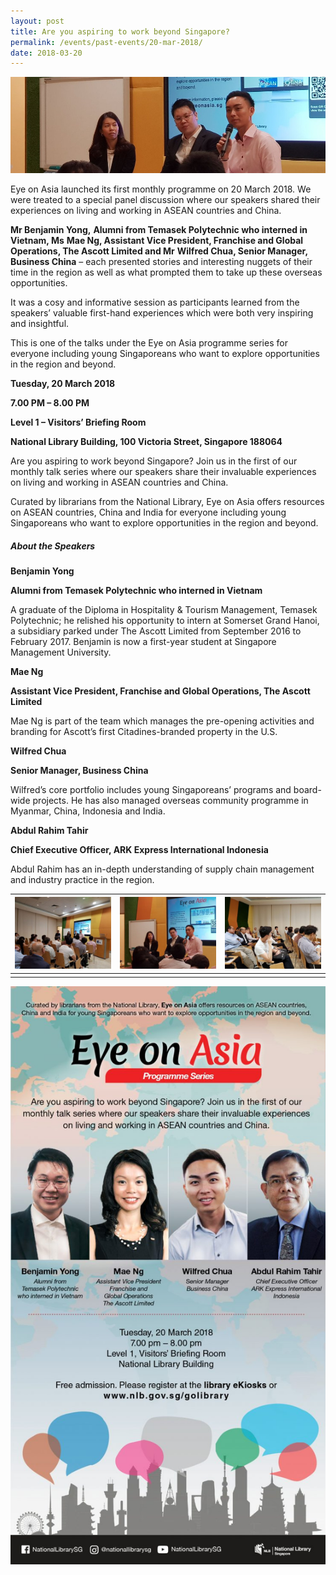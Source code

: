 ```yaml
---
layout: post
title: Are you aspiring to work beyond Singapore?
permalink: /events/past-events/20-mar-2018/
date: 2018-03-20
---
```


<img src="\images\past-events\20-mar-2018\banner.jpg" alt="20-mar-2018 banner" style="width:800px;" />

Eye on Asia launched its first monthly programme on 20 March 2018. We were treated to a special panel discussion where our speakers shared their experiences on living and working in ASEAN countries and China.

**Mr Benjamin Yong,** **Alumni from Temasek Polytechnic who interned in Vietnam, Ms** **Mae Ng, Assistant Vice President, Franchise and Global Operations, The Ascott Limited and Mr** **Wilfred Chua, Senior Manager, Business China** – each presented stories and interesting nuggets of their time in the region as well as what prompted them to take up these overseas opportunities. 

It was a cosy and informative session as participants learned from the speakers’ valuable first-hand experiences which were both very inspiring and insightful. 

This is one of the talks under the Eye on Asia programme series for everyone including young Singaporeans who want to explore opportunities in the region and beyond.



**Tuesday, 20 March 2018**

**7.00 PM – 8.00 PM**

**Level 1 – Visitors’ Briefing Room**

**National Library Building, 100 Victoria Street, Singapore 188064**

Are you aspiring to work beyond Singapore? Join us in the first of our monthly talk series where our speakers share their invaluable experiences on living and working in ASEAN countries and China.

Curated by librarians from the National Library, Eye on Asia offers resources on ASEAN countries, China and India for everyone including young Singaporeans who want to explore opportunities in the region and beyond.

 

##### **About the Speakers**

**Benjamin Yong**

**Alumni from Temasek Polytechnic who interned in Vietnam**

A graduate of the Diploma in Hospitality & Tourism Management, Temasek Polytechnic; he relished his opportunity to intern at Somerset Grand Hanoi, a subsidiary parked under The Ascott Limited from September 2016 to February 2017. Benjamin is now a first-year student at Singapore Management University.

**Mae Ng**

**Assistant Vice President, Franchise and Global Operations, The Ascott Limited**

Mae Ng is part of the team which manages the pre-opening activities and branding for Ascott’s first Citadines-branded property in the U.S.

**Wilfred Chua**

**Senior Manager, Business China**

Wilfred’s core portfolio includes young Singaporeans’ programs and board-wide projects. He has also managed overseas community programme in Myanmar, China, Indonesia and India.

**Abdul Rahim Tahir**

**Chief Executive Officer, ARK Express International Indonesia**

Abdul Rahim has an in-depth understanding of supply chain management and industry practice in the region.

| <a href="\images\past-events\20-Mar-2018\image-1.jpg"><img src="\images\past-events\20-Mar-2018\image-1.jpg" style="width:250px;" /></a> | <a href="\images\past-events\20-Mar-2018\image-2.jpg"><img src="\images\past-events\20-Mar-2018\image-2.jpg" style="width:250px;" /></a> | <a href="\images\past-events\20-Mar-2018\image-3.jpg"><img src="\images\past-events\20-Mar-2018\image-3.jpg" style="width:250px;" /></a> |
| ------------------------------------------------------------ | ------------------------------------------------------------ | ------------------------------------------------------------ |
|                                                              |                                                              |                                                              |

<img src="\images\past-events\20-Mar-2018\edm.jpg" style="width:650px;" />

